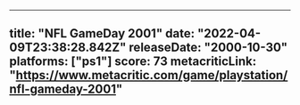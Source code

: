 
---
title: "NFL GameDay 2001"
date: "2022-04-09T23:38:28.842Z"
releaseDate: "2000-10-30"
platforms: ["ps1"]
score: 73
metacriticLink: "https://www.metacritic.com/game/playstation/nfl-gameday-2001"
---
